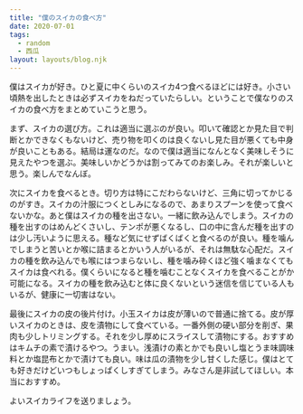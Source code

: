 ```yaml
---
title: "僕のスイカの食べ方"
date: 2020-07-01
tags:
  - random
  - 西瓜
layout: layouts/blog.njk
---
```


僕はスイカが好き。ひと夏に中くらいのスイカ4つ食べるほどには好き。小さい頃熱を出したときは必ずスイカをねだっていたらしい。ということで僕なりのスイカの食べ方をまとめていこうと思う。

まず、スイカの選び方。これは適当に選ぶのが良い。叩いて確認とか見た目で判断とかできなくもないけど、売り物を叩くのは良くないし見た目が悪くても中身が良いこともある。結局は運なのだ。なので僕は適当になんとなく美味しそうに見えたやつを選ぶ。美味しいかどうかは割ってみてのお楽しみ。それが楽しいと思う。楽しんでなんぼ。

次にスイカを食べるとき。切り方は特にこだわらないけど、三角に切ってかじるのがすき。スイカの汁服につくとしみになるので、あまりスプーンを使って食べないかな。あと僕はスイカの種を出さない。一緒に飲み込んでしまう。スイカの種を出すのはめんどくさいし、テンポが悪くなるし、口の中に含んだ種を出すのは少し汚いように思える。種など気にせずばくばくと食べるのが良い。種を噛んでしまうと苦いとか喉に詰まるとかいう人がいるが、それは無駄な心配だ。スイカの種を飲み込んでも喉にはつまらないし、種を噛み砕くほど強く噛まなくてもスイカは食べれる。僕くらいになると種を噛むことなくスイカを食べることがか可能になる。スイカの種を飲み込むと体に良くないという迷信を信じている人もいるが、健康に一切害はない。

最後にスイカの皮の後片付け。小玉スイカは皮が薄いので普通に捨てる。皮が厚いスイカのときは、皮を漬物にして食べている。一番外側の硬い部分を削ぎ、果肉も少しトリミングする。それを少し厚めにスライスして漬物にする。おすすめはキムチの素で漬けるやつ。うまい。浅漬けの素とかでも良いし塩とうま味調味料とか塩昆布とかで漬けても良い。味は瓜の漬物を少し甘くした感じ。僕はとても好きだけどいつもしょっぱくしすぎてしまう。みなさん是非試してほしい。本当におすすめ。

よいスイカライフを送りましょう。
